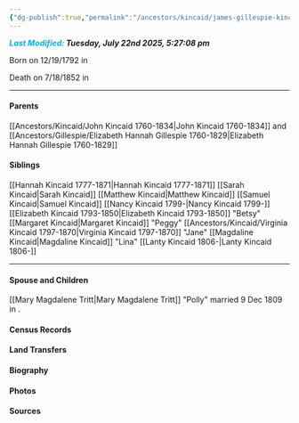 ```yaml
---
{"dg-publish":true,"permalink":"/ancestors/kincaid/james-gillespie-kincaid-1792-1852/"}
---
```


***<font color="#00b0f0">Last Modified:</font> Tuesday, July 22nd 2025, 5:27:08 pm***

Born on  12/19/1792 in <!-- link to place -->

Death on 7/18/1852 in <!-- link to place -->
   
---
#### Parents

[[Ancestors/Kincaid/John Kincaid 1760-1834\|John Kincaid 1760-1834]] and [[Ancestors/Gillespie/Elizabeth Hannah Gillespie 1760-1829\|Elizabeth Hannah Gillespie 1760-1829]]
#### Siblings
[[Hannah Kincaid 1777-1871\|Hannah Kincaid 1777-1871]] 
[[Sarah Kincaid\|Sarah Kincaid]] 
[[Matthew Kincaid\|Matthew Kincaid]] 
[[Samuel Kincaid\|Samuel Kincaid]] 
[[Nancy Kincaid 1799-\|Nancy Kincaid 1799-]] 
[[Elizabeth Kincaid 1793-1850\|Elizabeth Kincaid 1793-1850]] "Betsy" 
[[Margaret Kincaid\|Margaret Kincaid]] "Peggy"
[[Ancestors/Kincaid/Virginia Kincaid 1797-1870\|Virginia Kincaid 1797-1870]] "Jane"
[[Magdaline Kincaid\|Magdaline Kincaid]] "Lina"
[[Lanty Kincaid 1806-\|Lanty Kincaid 1806-]] 

---
#### Spouse and Children
[[Mary Magdalene Tritt\|Mary Magdalene Tritt]] "Polly" married 9 Dec 1809 in <!-- link to place -->.
<!-- Link to child -->

#### Census Records

#### Land Transfers

#### Biography

#### Photos

#### Sources

